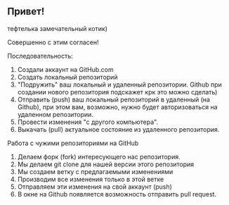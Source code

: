 ## Привет!

тефтелька замечательный котик)

Совершенно с этим согласен!

Последовательность:
1. Создали аккаунт на GitHub.com
2. 	Создать локальный репозиторий
3.	"Подружить" ваш локальный и удаленный репозитории. Github при создании нового репозитория подскажет крк это можно сделать)
4.	Отправить (push) ваш локальный репозиторий в удаленный (на Github), при этом вам, возможно, нужно будет авторизоваться на удаленном репозитории.
5.	Провести изменения "с другого компьютера".
6.	Выкачать (pull) актуальное состояние из удаленного репозитория.

Работа с чужими репозиториями на GitHub 

1.	Делаем форк (fork) интересующего нас репозитория.
2.	Мы делаем git clone для нашей версии этого репозитория
3.	Мы создаем ветку с предлагаемыми изменениями
4.	Производим все изменения только в этой ветке
5.	Отправляем эти изменения на свой аккаунт (push)
6.	В окне на Github появляется возможность отправить pull request.

